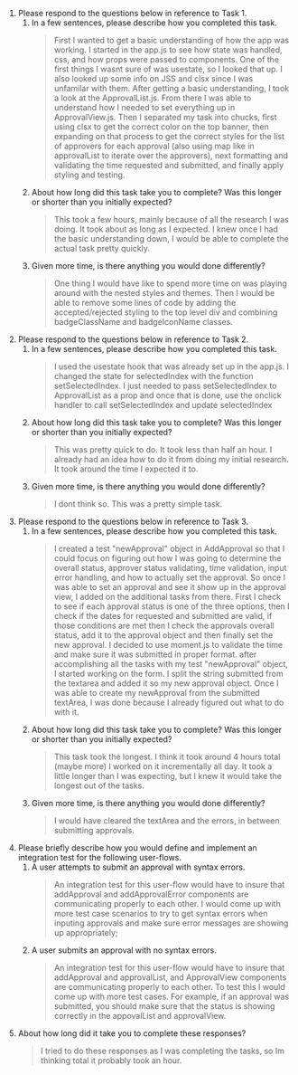 1. Please respond to the questions below in reference to Task 1.
   1. In a few sentences, please describe how you completed this task.
      > First I wanted to get a basic understanding of how the app was working. I started in the app.js to see how state was handled, css, and how props were passed to components. One of the first things I wasnt sure of was usestate, so I looked that up.  I also looked up some info on JSS and clsx since I was unfamilar with them. After getting a basic understanding, I took a look at the ApprovalList.js. From there I was able to understand how I needed to set everything up in ApprovalView.js. Then I separated my task into chucks, first using clsx to get the correct color on the top banner, then expanding on that process to get the correct styles for the list of approvers for each approval (also using map like in approvalList to iterate over the approvers), next formatting and validating the time requested and submitted, and finally apply styling and testing.
   2. About how long did this task take you to complete? Was this longer or shorter than you initially expected?
      > This took a few hours, mainly because of all the research I was doing. It took about as long as I expected. I knew once I had the basic understanding down, I would be able to complete the actual task pretty quickly.
   3. Given more time, is there anything you would done differently?
      > One thing I would have like to spend more time on was playing around with the nested styles and themes. Then I would be able to remove some lines of code by adding the accepted/rejected styling to the top level div and combining badgeClassName and badgeIconName classes.
2. Please respond to the questions below in reference to Task 2.
   1. In a few sentences, please describe how you completed this task.
      > I used the usestate hook that was already set up in the app.js. I changed the state  for selectedIndex with the function setSelectedIndex. I just needed to pass setSelectedIndex to ApprovalList as a prop and once that is done, use the onclick handler to call setSelectedIndex and update selectedIndex
   2. About how long did this task take you to complete? Was this longer or shorter than you initially expected?
      > This was pretty quick to do.  It took less than half an hour.  I already had an idea how to do it from doing my initial research. It took around the time I expected it to.
   3. Given more time, is there anything you would done differently?
      > I dont think so. This was a pretty simple task.
3. Please respond to the questions below in reference to Task 3.
   1. In a few sentences, please describe how you completed this task.
      > I created a test "newApproval" object in AddApproval so that I could focus on figuring out how I was going to determine the overall status, approver status validating, time validation, input error handling, and how to actually set the approval. So once I was able to set an approval and see it show up in the approval view, I added on the additional tasks from there.  First I check to see if each approval status is one of the three options, then I check if the dates for requested and submitted are valid, if those conditions are met then I check the approvals overall status, add it to the approval object and then finally set the new approval. I decided to use moment.js to validate the time and make sure it was submitted in proper format. after accomplishing all the tasks with my test "newApproval" object, I started working on the form. I split the string submitted from the textarea and added it so my new approval object. Once I was able to create my newApproval from the submitted textArea, I was done because I already figured out what to do with it.
   2. About how long did this task take you to complete? Was this longer or shorter than you initially expected?
      > This task took the longest.  I think it took around 4 hours total (maybe more) I worked on it incrementally all day.  It took a little longer than I was expecting, but I knew it would take the longest out of the tasks.
   3. Given more time, is there anything you would done differently?
      > I would have cleared the textArea and the errors, in between submitting approvals.
4. Please briefly describe how you would define and implement an integration test for the following user-flows.
   1. A user attempts to submit an approval with syntax errors.
      > An integration test for this user-flow would have to insure that addApproval and addApprovalError components are communicating properly to each other. I would come up with more test case scenarios to try to get syntax errors when inputing approvals and make sure error messages are showing up appropriately;
   2. A user submits an approval with no syntax errors.
      > An integration test for this user-flow would have to insure that addApproval and approvalList, and ApprovalView components are communicating properly to each other. To test this I would come up with more test cases. For example, if an approval was submitted, you should make sure that the status is showing correctly in the appovalList and approvalView.
5. About how long did it take you to complete these responses?
   > I tried to do these responses as I was completing the tasks, so Im thinking total it probably took an hour.
